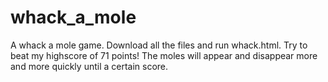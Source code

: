 # whack_a_mole
A whack a mole game. Download all the files and run whack.html. Try to beat my highscore of 71 points!
The moles will appear and disappear more and more quickly until a certain score.  

